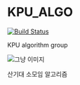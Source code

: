 # KPU_ALGO

[![Build Status](https://dev.azure.com/kudwafter/rinechran/_apis/build/status/rinechran.KPU_ALGO?branchName=master)](https://dev.azure.com/kudwafter/rinechran/_build/latest?definitionId=3&branchName=master)


KPU algorithm group


![그냥 이미지](https://user-images.githubusercontent.com/15512801/75198594-5de89c80-57a4-11ea-86f0-5afb84ea1569.png)

산기대 소모임 알고리즘 

